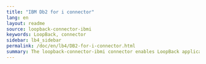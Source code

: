 ```yaml
---
title: "IBM Db2 for i connector"
lang: en
layout: readme
source: loopback-connector-ibmi
keywords: LoopBack, connector
sidebar: lb4_sidebar
permalink: /doc/en/lb4/DB2-for-i-connector.html
summary: The loopback-connector-ibmi connector enables LoopBack applications to connect to IBM® Db2® for i data sources.
---
```

